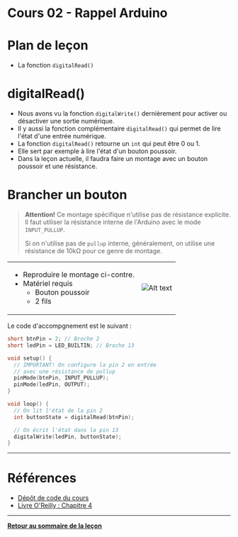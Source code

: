 # Cours 02 - Rappel Arduino <!-- omit in toc -->

# Plan de leçon
- La fonction `digitalRead()`

# digitalRead()
- Nous avons vu la fonction `digitalWrite()` dernièrement pour activer ou désactiver une sortie numérique.
- Il y aussi la fonction complémentaire `digitalRead()` qui permet de lire l'état d'une entrée numérique.
- La fonction `digitalRead()` retourne un `int` qui peut être 0 ou 1.
- Elle sert par exemple à lire l'état d'un bouton poussoir.
- Dans la leçon actuelle, il faudra faire un montage avec un bouton poussoir et une résistance.

# Brancher un bouton

> **Attention!** Ce montage spécifique n'utilise pas de résistance explicite. Il faut utiliser la résistance interne de l'Arduino avec le mode `INPUT_PULLUP`.
> 
> Si on n'utilise pas de `pullup` interne, généralement, on utilise une résistance de 10kΩ pour ce genre de montage.

<table>
<tr>
<td>

- Reproduire le montage ci-contre.
- Matériel requis
  - Bouton poussoir
  - 2 fils

</td>
<td>

![Alt text](img/06_arduino_bouton.png)

</td>
</tr>
</table>

Le code d'accompgnement est le suivant :

```cpp
short btnPin = 2; // Broche 2
short ledPin = LED_BUILTIN; // Broche 13

void setup() {
  // IMPORTANT! On configure la pin 2 en entrée 
  // avec une résistance de pullup
  pinMode(btnPin, INPUT_PULLUP);
  pinMode(ledPin, OUTPUT);
}

void loop() {
  // On lit l'état de la pin 2
  int buttonState = digitalRead(btnPin);

  // On écrit l'état dans la pin 13
  digitalWrite(ledPin, buttonState);
}
```

---

# Références
- [Dépôt de code du cours](https://github.com/nbourre/1SX_robotique)
- [Livre O'Reilly : Chapitre 4](https://www.oreilly.com/library/view/arduino-cookbook/9781449399368/ch04.html)

---

**[Retour au sommaire de la leçon](./readme.md)**